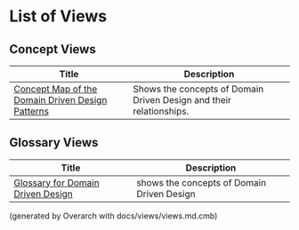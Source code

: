 # List of Views

## Concept Views
| Title | Description |
|---|---|
| [Concept Map of the Domain Driven Design Patterns](concept-view.md) | Shows the concepts of Domain Driven Design and their relationships. |
## Glossary Views
| Title | Description |
|---|---|
| [Glossary for Domain Driven Design](glossary-view.md) | shows the concepts of Domain Driven Design |


(generated by Overarch with docs/views/views.md.cmb)

